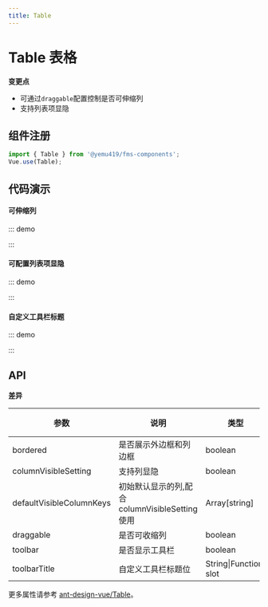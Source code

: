 ```yaml
---
title: Table
---
```


# Table 表格

**变更点**

-   可通过`draggable`配置控制是否可伸缩列
-   支持列表项显隐

## 组件注册

```js
import { Table } from '@yemu419/fms-components';
Vue.use(Table);
```

## 代码演示

#### 可伸缩列

<!-- prettier-ignore -->
::: demo
<template>
    <f-table 
        :columns="columns" 
        :dataSource="data1" 
        draggable 
        @change="onChange"
    >
        <template v-slot:action>
            <a href="javascript:;">Delete</a>
        </template>
    </f-table>
</template>

<script>
const columns = [
    {
        title: 'Date',
        dataIndex: 'date',
        width: 200,
    },
    {
        title: 'Amount',
        dataIndex: 'amount',
        width: 100,
    },
    {
        title: 'Type',
        dataIndex: 'type',
        width: 100,
    },
    {
        title: 'Note',
        dataIndex: 'note',
        width: 100,
    },
    {
        title: 'Action',
        key: 'action',
        scopedSlots: { customRender: 'action' },
    },
];
const data1 = [...Array(13)].map((item, idx) => {
    return {
        key: idx,
        date: '2018-02-11',
        amount: 120,
        type: 'income',
        note: 'transfer',
    }
})

export default {
    name: 'App',
    data() {
        return {
            data1,
            columns,
        };
    },
    methods: {
        onChange(pagination) {
            console.log(pagination);
        }
    }
};
</script>

:::

#### 可配置列表项显隐

<!-- prettier-ignore -->
::: demo
<template>
    <f-table
        :columns="columns"
        :dataSource="data2"
        toolbar
        :defaultVisibleColumnKeys="['date', 'amount', 'type']"
        @refresh="refresh"
    >
        <template v-slot:action>
            <a href="javascript:;">Delete</a>
        </template>
    </f-table>
</template>

<script>
    const columns = [
        {
            title: 'Date',
            dataIndex: 'date',
            width: 200,
        },
        {
            title: 'Amount',
            dataIndex: 'amount',
            width: 100,
        },
        {
            title: 'Type',
            dataIndex: 'type',
            width: 100,
        },
        {
            title: 'Note',
            dataIndex: 'note',
            width: 100,
        },
        {
            title: 'Action',
            key: 'action',
            scopedSlots: { customRender: 'action' },
        },
    ];
    const data2 = [...Array(5)].map((item, idx) => {
        return {
            key: idx,
            date: '2018-02-11',
            amount: 120,
            type: 'income',
            note: 'transfer',
        };
    });

    export default {
        name: 'App',
        data() {
            return {
                data2,
                columns,
            };
        },
        methods: {
            refresh() {
                console.log('刷新');
            },
        }
    };
</script>

:::

#### 自定义工具栏标题

<!-- prettier-ignore -->
::: demo
<template>
    <f-table
        :columns="columns"
        :dataSource="[]"
        :bordered="false"
        toolbar
    >
        <template #toolbarTitle>
            <a-button type="primary" style="margin-right: 8px">新建</a-button>
            <a-button type="danger">删除</a-button>
        </template>
        <template v-slot:action>
            <a href="javascript:;">Delete</a>
        </template>
    </f-table>
</template>

<script>
    const columns = [
        {
            title: 'Date',
            dataIndex: 'date',
            width: 200,
        },
        {
            title: 'Amount',
            dataIndex: 'amount',
            width: 100,
        },
        {
            title: 'Type',
            dataIndex: 'type',
            width: 100,
        },
        {
            title: 'Note',
            dataIndex: 'note',
            width: 100,
        },
        {
            title: 'Action',
            key: 'action',
            scopedSlots: { customRender: 'action' },
        },
    ];

    export default {
        name: 'App',
        data() {
            return {
                columns,
            };
        },
    };
</script>

:::

<script>
    const columns = [
        {
            title: 'Date',
            dataIndex: 'date',
            width: 200,
        },
        {
            title: 'Amount',
            dataIndex: 'amount',
            width: 100,
        },
        {
            title: 'Type',
            dataIndex: 'type',
            width: 100,
        },
        {
            title: 'Note',
            dataIndex: 'note',
            width: 100,
        },
        {
            title: 'Action',
            key: 'action',
            scopedSlots: { customRender: 'action' },
        },
    ];
    const data1 = [...Array(13)].map((item, idx) => {
        return {
            key: idx,
            date: '2018-02-11',
            amount: 120,
            type: 'income',
            note: 'transfer',
        }
    })
    const data2 = [...Array(5)].map((item, idx) => {
        return {
            key: idx,
            date: '2018-02-11',
            amount: 120,
            type: 'income',
            note: 'transfer',
        };
    });

    export default {
        name: 'App',
        data() {
            return {
                data1,
                data2,
                columns,
            };
        },
        methods: {
            refresh() {
                console.log('刷新');
            },
            onChange(pagination) {
                console.log(pagination);
            }
        }
    };
</script>

## API

**差异**

| 参数 | 说明 | 类型 | 默认值 | 版本 |
| --- | --- | --- | --- | --- |
| bordered | 是否展示外边框和列边框 | boolean | true |  |
| columnVisibleSetting | 支持列显隐 | boolean | false |  |
| defaultVisibleColumnKeys | 初始默认显示的列,配合 columnVisibleSetting 使用 | Array[string] |  |  |
| draggable | 是否可收缩列 | boolean | false |  |
| toolbar | 是否显示工具栏 | boolean | false |  |
| toolbarTitle | 自定义工具栏标题位 | String\|Function\| slot |  |  |

更多属性请参考 [ant-design-vue/Table](https://antdv.com/components/table-cn/#API)。

<template>
    <a-anchor class="toc-affix" :targetOffset="100">
        <a-anchor-link href="#可伸缩列" title="可伸缩列" />
        <a-anchor-link href="#可配置列表项显隐" title="可配置列表项显隐" />
        <a-anchor-link href="#自定义工具栏标题" title="自定义工具栏标题" />
        <a-anchor-link href="#API" title="API" />
    </a-anchor>
</template>
